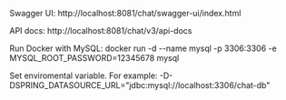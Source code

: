 Swagger UI:
http://localhost:8081/chat/swagger-ui/index.html

API docs:
http://localhost:8081/chat/v3/api-docs

Run Docker with MySQL:
docker run -d --name mysql -p 3306:3306 -e MYSQL_ROOT_PASSWORD=12345678 mysql

Set enviromental variable. For example:
-D-DSPRING_DATASOURCE_URL="jdbc:mysql://localhost:3306/chat-db"


